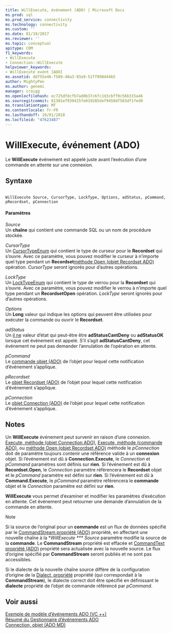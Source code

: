 ```yaml
---
title: WillExecute, événement (ADO) | Microsoft Docs
ms.prod: sql
ms.prod_service: connectivity
ms.technology: connectivity
ms.custom: ''
ms.date: 01/19/2017
ms.reviewer: ''
ms.topic: conceptual
apitype: COM
f1_keywords:
- WillExecute
- Connection::WillExecute
helpviewer_keywords:
- WillExecute event [ADO]
ms.assetid: dd755e46-f589-48a3-93a9-51ff998d44b5
author: MightyPen
ms.author: genemi
manager: craigg
ms.openlocfilehash: ec725dfdcfb7ad0b37c6fc1d3cbff0c56b315a46
ms.sourcegitcommit: 61381ef939415fe019285def9450d7583df1fed0
ms.translationtype: MT
ms.contentlocale: fr-FR
ms.lasthandoff: 10/01/2018
ms.locfileid: "47623487"
---
```

# <a name="willexecute-event-ado"></a>WillExecute, événement (ADO)
Le **WillExecute** événement est appelé juste avant l’exécution d’une commande en attente sur une connexion.  
  
## <a name="syntax"></a>Syntaxe  
  
```  
  
WillExecute Source, CursorType, LockType, Options, adStatus, pCommand, pRecordset, pConnection  
```  
  
#### <a name="parameters"></a>Paramètres  
 *Source*  
 Un **chaîne** qui contient une commande SQL ou un nom de procédure stockée.  
  
 *CursorType*  
 Un [CursorTypeEnum](../../../ado/reference/ado-api/cursortypeenum.md) qui contient le type de curseur pour le **Recordset** qui s’ouvre. Avec ce paramètre, vous pouvez modifier le curseur à n’importe quel type pendant un **Recordset**[méthode Open (objet Recordset ADO)](../../../ado/reference/ado-api/open-method-ado-recordset.md) opération. *CursorType* seront ignorés pour d’autres opérations.  
  
 *LockType*  
 Un [LockTypeEnum](../../../ado/reference/ado-api/locktypeenum.md) qui contient le type de verrou pour la **Recordset** qui s’ouvre. Avec ce paramètre, vous pouvez modifier le verrou à n’importe quel type pendant un **RecordsetOpen** opération. *LockType* seront ignorés pour d’autres opérations.  
  
 *Options*  
 Un **Long** valeur qui indique les options qui peuvent être utilisées pour exécuter la commande ou ouvrir le **Recordset**.  
  
 *adStatus*  
 Un [il ne](../../../ado/reference/ado-api/eventstatusenum.md) valeur d’état qui peut-être être **adStatusCantDeny** ou **adStatusOK** lorsque cet événement est appelé. S’il s’agit **adStatusCantDeny**, cet événement ne peut pas demander l’annulation de l’opération en attente.  
  
 *pCommand*  
 Le [commande objet (ADO)](../../../ado/reference/ado-api/command-object-ado.md) de l’objet pour lequel cette notification d’événement s’applique.  
  
 *pRecordset*  
 Le [objet Recordset (ADO)](../../../ado/reference/ado-api/recordset-object-ado.md) de l’objet pour lequel cette notification d’événement s’applique.  
  
 *pConnection*  
 Le [objet Connection (ADO)](../../../ado/reference/ado-api/connection-object-ado.md) de l’objet pour lequel cette notification d’événement s’applique.  
  
## <a name="remarks"></a>Notes  
 Un **WillExecute** événement peut survenir en raison d’une connexion.  [Execute, méthode (objet Connection ADO)](../../../ado/reference/ado-api/execute-method-ado-connection.md), [Execute, méthode (commande ADO)](../../../ado/reference/ado-api/execute-method-ado-command.md), ou [méthode Open (objet Recordset ADO)](../../../ado/reference/ado-api/open-method-ado-recordset.md) méthode le *pConnection* doit de paramètre toujours contenir une référence valide à un **connexion** objet. Si l’événement est dû à **Connection.Execute**, le *Connection* et *pCommand* paramètres sont définis sur **rien**. Si l’événement est dû à **Recordset.Open**, le *Connection* paramètre référencera le **Recordset** objet et le *pCommand* paramètre est défini sur **rien**. Si l’événement est dû à **Command.Execute**, le *pCommand* paramètre référencera le **commande** objet et le *Connection* paramètre est défini sur **rien**.  
  
 **WillExecute** vous permet d’examiner et modifier les paramètres d’exécution en attente. Cet événement peut retourner une demande d’annulation de la commande en attente.  
  
> [!NOTE]
>  Si la source de l’original pour un **commande** est un flux de données spécifié par le [CommandStream propriété (ADO)](../../../ado/reference/ado-api/commandstream-property-ado.md) propriété, en affectant une nouvelle chaîne à la **WillExecute *** Source* paramètre modifie la source de la **commande**. Le **CommandStream** propriété est effacée et [CommandText propriété (ADO)](../../../ado/reference/ado-api/commandtext-property-ado.md) propriété sera actualisée avec la nouvelle source. Le flux d’origine spécifié par **CommandStream** seront publiés et ne sont pas accessibles.  
  
 Si le dialecte de la nouvelle chaîne source diffère de la configuration d’origine de la [Dialect, propriété](../../../ado/reference/ado-api/dialect-property.md) propriété (qui correspondait à la **CommandStream**), le dialecte correct doit être spécifié en définissant le **dialecte** propriété de l’objet de commande référencé par *pCommand*.  
  
## <a name="see-also"></a>Voir aussi  
 [Exemple de modèle d’événements ADO (VC ++)](../../../ado/reference/ado-api/ado-events-model-example-vc.md)   
 [Résumé du Gestionnaire d’événements ADO](../../../ado/guide/data/ado-event-handler-summary.md)   
 [Connection, objet (ADO MD)](../../../ado/reference/ado-api/connection-object-ado.md)
